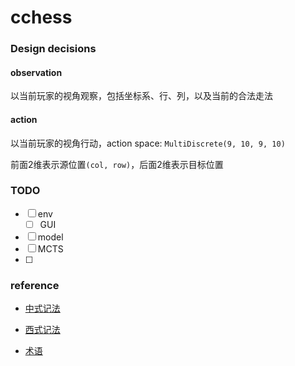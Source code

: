 # cchess

### Design decisions



#### observation

以当前玩家的视角观察，包括坐标系、行、列，以及当前的合法走法





#### action

以当前玩家的视角行动，action space: `MultiDiscrete(9, 10, 9, 10)`

前面2维表示源位置`(col, row)`，后面2维表示目标位置





### TODO

- [ ] env
  - [ ] GUI
- [ ] model
- [ ] MCTS
- [ ] 





### reference

* [中式记法](https://zh.wikipedia.org/wiki/%E8%B1%A1%E6%A3%8B)
* [西式记法](http://wxf.ca/xq/computer/wxf_notation.html)

* [术语](http://wxf.ca/xq/computer/XIANGQI_TERMS_IN_ENGLISH.pdf)

  

